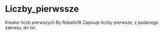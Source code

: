 # Liczby_pierwssze
Kreator liczb pierwszych
By Roballo16
Zapisuje liczby pierwsze, z podanego zakresu, do txt.
